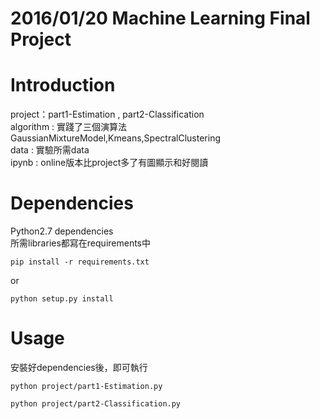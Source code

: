# 2016/01/20 Machine Learning Final Project

# Introduction
project：part1-Estimation , part2-Classification  
algorithm : 實踐了三個演算法GaussianMixtureModel,Kmeans,SpectralClustering  
data : 實驗所需data  
ipynb : online版本比project多了有圖顯示和好閱讀  

# Dependencies

Python2.7 dependencies  
所需libraries都寫在requirements中  
```
pip install -r requirements.txt  
```
or  
```
python setup.py install
```

# Usage
安裝好dependencies後，即可執行
```
python project/part1-Estimation.py
```
```
python project/part2-Classification.py
```


